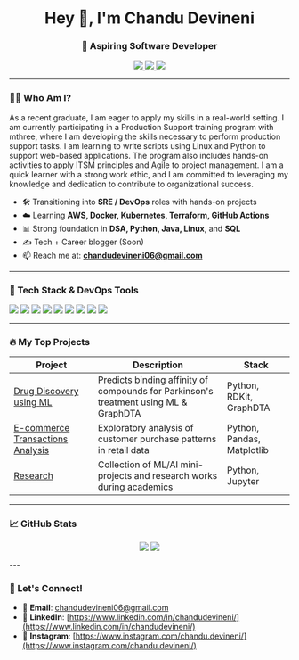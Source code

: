 <h1 align="center">Hey 👋, I'm Chandu Devineni</h1>
<h3 align="center">🚀 Aspiring Software Developer </h3>

<p align="center">
  <a href="https://www.linkedin.com/in/chandudevineni/" target="_blank">
    <img src="https://img.shields.io/badge/-LinkedIn-blue?style=for-the-badge&logo=Linkedin" />
  </a>
  <a href="mailto:chandudevineni06@gmail.com">
    <img src="https://img.shields.io/badge/-Gmail-red?style=for-the-badge&logo=gmail&logoColor=white" />
  </a>
  <a href="https://www.instagram.com/chandu.devineni/" target="_blank">
    <img src="https://img.shields.io/badge/-Instagram-E4405F?style=for-the-badge&logo=instagram&logoColor=white" />
  </a>
</p>

---

### 👨‍💻 Who Am I?
As a recent graduate, I am eager to apply my skills in a real-world setting. I am currently participating in a Production Support training program with mthree, where I am developing the skills necessary to perform production support tasks. I am learning to write scripts using Linux and Python to support web-based applications. The program also includes hands-on activities to apply ITSM principles and Agile to project management. I am a quick learner with a strong work ethic, and I am committed to leveraging my knowledge and dedication to contribute to organizational success.

- 🛠️ Transitioning into **SRE / DevOps** roles with hands-on projects
- ☁️ Learning **AWS, Docker, Kubernetes, Terraform, GitHub Actions**
- 📊 Strong foundation in **DSA, Python, Java, Linux**, and **SQL**
- ✍️ Tech + Career blogger (Soon)
- 📫 Reach me at: **chandudevineni06@gmail.com**

---

### 🔧 Tech Stack & DevOps Tools

<p>
  <img src="https://img.shields.io/badge/-Linux-772953?style=for-the-badge&logo=linux&logoColor=white"/>
  <img src="https://img.shields.io/badge/-Bash-121011?style=for-the-badge&logo=gnu-bash&logoColor=white"/>
  <img src="https://img.shields.io/badge/-Docker-2496ED?style=for-the-badge&logo=docker&logoColor=white"/>
  <img src="https://img.shields.io/badge/-Kubernetes-326CE5?style=for-the-badge&logo=kubernetes&logoColor=white"/>
  <img src="https://img.shields.io/badge/-AWS-232F3E?style=for-the-badge&logo=amazon-aws&logoColor=white"/>
  <img src="https://img.shields.io/badge/-Terraform-623CE4?style=for-the-badge&logo=terraform&logoColor=white"/>
  <img src="https://img.shields.io/badge/-GitHub Actions-2088FF?style=for-the-badge&logo=github-actions&logoColor=white"/>
  <img src="https://img.shields.io/badge/-Python-3670A0?style=for-the-badge&logo=python&logoColor=white"/>
  <img src="https://img.shields.io/badge/-Java-ED8B00?style=for-the-badge&logo=java&logoColor=white"/>
</p>

---

### 🔥 My Top Projects

| Project | Description | Stack |
|--------|-------------|-------|
| [Drug Discovery using ML](https://github.com/Chandu-06/drug-discovery-parkinsons-ml) | Predicts binding affinity of compounds for Parkinson's treatment using ML & GraphDTA | Python, RDKit, GraphDTA |
| [E-commerce Transactions Analysis](https://github.com/Chandu-06/eCommerce-Transactions-Analysis) | Exploratory analysis of customer purchase patterns in retail data | Python, Pandas, Matplotlib |
| [Research](https://github.com/Chandu-06/Research) | Collection of ML/AI mini-projects and research works during academics | Python, Jupyter |

---

### 📈 GitHub Stats

<p align="center">
  <img src="https://github-readme-stats.vercel.app/api?username=Chandu-06&show_icons=true&locale=en&theme=tokyonight&rank_icon=github" />
  <img src="https://github-readme-stats.vercel.app/api/top-langs/?username=Chandu-06&layout=compact&theme=radical" />
</p>
---

### 📢 Let's Connect!

- 📧 **Email**: chandudevineni06@gmail.com  
- 🔗 **LinkedIn**: [https://www.linkedin.com/in/chandudevineni/](https://www.linkedin.com/in/chandudevineni/)  
- 📸 **Instagram**: [https://www.instagram.com/chandu.devineni/](https://www.instagram.com/chandu.devineni/)


